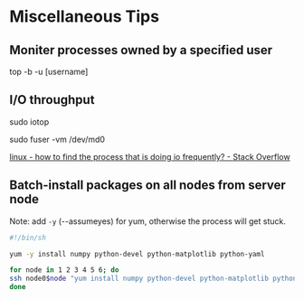 # Miscellaneous Tips

## Moniter processes owned by a specified user

top -b -u [username] 

##  I/O throughput

sudo iotop

sudo fuser -vm /dev/md0

[linux - how to find the process that is doing io frequently? - Stack Overflow](https://stackoverflow.com/questions/5167794/how-to-find-the-process-that-is-doing-io-frequently)

## Batch-install packages on all nodes from server node

Note: add `-y` (--assumeyes) for yum, otherwise the process will get stuck.

```sh
#!/bin/sh

yum -y install numpy python-devel python-matplotlib python-yaml

for node in 1 2 3 4 5 6; do 
ssh node0$node "yum install numpy python-devel python-matplotlib python-yaml"
done


```